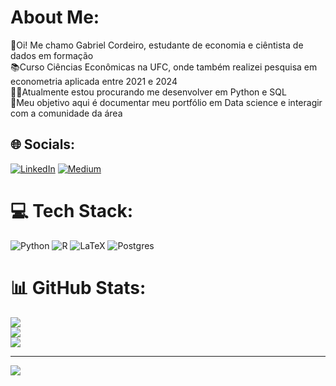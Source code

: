 #  About Me:
👋Oi! Me chamo Gabriel Cordeiro, estudante de economia e ciêntista de dados em formação<br>📚Curso Ciências Econômicas na UFC, onde também realizei pesquisa em econometria aplicada entre 2021 e 2024<br>👨‍💻Atualmente estou procurando me desenvolver em Python e SQL <br>🎯Meu objetivo aqui é documentar meu portfólio em Data science e interagir com a comunidade da área


## 🌐 Socials:
[![LinkedIn](https://img.shields.io/badge/LinkedIn-%230077B5.svg?logo=linkedin&logoColor=white)](https://linkedin.com/in/Gabriel-cord) [![Medium](https://img.shields.io/badge/Medium-12100E?logo=medium&logoColor=white)](https://medium.com/@gabriel.cord) 

# 💻 Tech Stack:
![Python](https://img.shields.io/badge/python-3670A0?style=for-the-badge&logo=python&logoColor=ffdd54) ![R](https://img.shields.io/badge/r-%23276DC3.svg?style=for-the-badge&logo=r&logoColor=white) ![LaTeX](https://img.shields.io/badge/latex-%23008080.svg?style=for-the-badge&logo=latex&logoColor=white) ![Postgres](https://img.shields.io/badge/postgres-%23316192.svg?style=for-the-badge&logo=postgresql&logoColor=white)
# 📊 GitHub Stats:
![](https://github-readme-stats.vercel.app/api?username=GabrielcordH&theme=dracula&hide_border=false&include_all_commits=false&count_private=false)<br/>
![](https://github-readme-streak-stats.herokuapp.com/?user=GabrielcordH&theme=dracula&hide_border=false)<br/>
![](https://github-readme-stats.vercel.app/api/top-langs/?username=GabrielcordH&theme=dracula&hide_border=false&include_all_commits=false&count_private=false&layout=compact)

---
[![](https://visitcount.itsvg.in/api?id=GabrielcordH&icon=0&color=0)](https://visitcount.itsvg.in)
